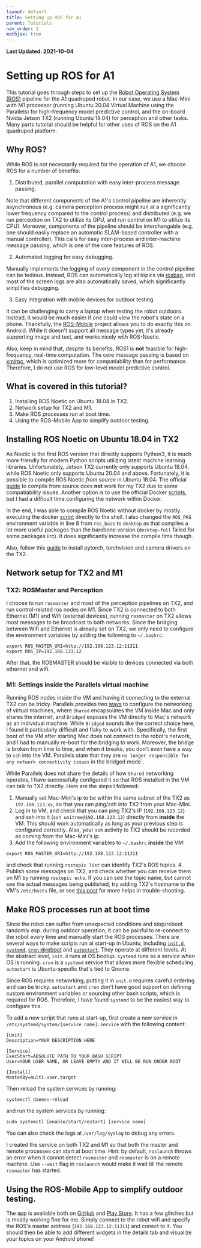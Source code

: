 ```yaml
---
layout: default
title: Setting up ROS for A1 
parent: Tutorials
nav_order: 2 
mathjax: true
---
```


**Last Updated: 2021-10-04**

# Setting up ROS for A1
This tutorial goes through steps to set up the [Robot Operating System (ROS)](https://www.ros.org/) pipeline for the A1 quadruped robot. 
In our case, we use a Mac-Mini with M1 processor (running Ubuntu 20.04 Virtual Machine using the Parallels) for high-frequency model predictive control,
and the on-board Nvidia Jetson TX2 (running Ubuntu 18.04) for perception and other tasks.
Many parts tutorial should be helpful for other uses of ROS on the A1 quadruped platform.

## Why ROS?
While ROS is not necessarily required for the operation of A1, we choose ROS for a number of benefits:

1. Distributed, parallel computation with easy inter-process message passing.

Note that different components of the A1's control pipeline are inherently asynchronous (e.g. camera perception process might run at a significantly lower frequency compared to the control process) and distributed (e.g. we run perception on TX2 to utilize its GPU, and run control on M1 to utilize its CPU). Moreover, components of the pipeline should be interchangable (e.g. one should easily replace an automatic SLAM-based controller with a manual controller). This calls for easy inter-process and inter-machine message passing, which is one of the core features of ROS.

2. Automated logging for easy debugging.

Manually implements the logging of every component in the control pipeline can be tedious. Instead, ROS can automatically log all topics via [rosbag](http://wiki.ros.org/rosbag), and most of the screen logs are also automatically saved, which significantly simplifies debugging.

3. Easy integration with mobile devices for outdoor testing.

It can be challenging to carry a laptop when testing the robot outdoors. Instead, it would be much easier if one could view the robot's state on a phone. Thankfully, the [ROS-Mobile](https://github.com/ROS-Mobile/ROS-Mobile-Android) project allows you to do exactly this on Android. While it doesn't support all message types yet, it's already supporting image and text, and works nicely with ROS-Noetic.

Also, keep in mind that, despite its benefits, ROS1 is **not** feasible for high-frequency, real-time computation. The core message passing is based on [xmlrpc](http://xmlrpc.com/), which is optimized more for compatiability than for performance. Therefore, I do not use ROS for low-level model predictive control.

## What is covered in this tutorial?
1. Installing ROS Noetic on Ubuntu 18.04 in TX2.
2. Network setup for TX2 and M1.
3. Make ROS processes run at boot time.
4. Using the ROS-Mobile App to simplify outdoor testing.

## Installing ROS Noetic on Ubuntu 18.04 in TX2
As Noetic is the first ROS version that directly supports Python3, it is much more friendly for modern Python scripts utilizing latest machine learning libraries. Unfortunately, Jetson TX2 currently only supports Ubuntu 18.04, while ROS Noetic only supports Ubuntu 20.04 and above. Fortunately, it is possible to compile ROS Noetic _from source_ in Ubuntu 18.04. The official [guide](http://wiki.ros.org/noetic/Installation/Source) to compile from source does **not** work for my TX2 due to some compatiability issues. Another option is to use the official Docker [scripts](https://github.com/dusty-nv/jetson-containers), but I had a difficult time configuring the network within Docker.

In the end, I was able to compile ROS Noetic without docker by mostly executing the docker [script](https://github.com/dusty-nv/jetson-containers/blob/master/Dockerfile.ros.noetic) directly to the shell. I also changed the `ROS_PKG` environment variable in line 8 from `ros_base` to `desktop` as that compiles a lot more useful packages than the barebone version (`desktop-full` failed for some packages iirc). It does significantly increase the compile time though.

Also, follow this [guide](https://uwrobotlearning.github.io/Tutorials/a1_perception_setup.html) to install pytorch, torchvision and camera drivers on the TX2.

## Network setup for TX2 and M1
### TX2: ROSMaster and Perception
I choose to run `rosmaster` and most of the perception pipelines on TX2, and run control-related ros nodes on M1. Since TX2 is connected to both Ethernet (M1) and Wifi (external devices), running `rosmaster` on TX2 allows most messages to be broadcast to both networks. Since the bridging between Wifi and Ethernet is already set on TX2, we only need to configure the environment variables by adding the following to `~/.bashrc`:
```
export ROS_MASTER_URI=http://192.168.123.12:11311
export ROS_IP=192.168.123.12
```
After that, the ROSMASTER should be visible to devices connected via both ethernet and wifi.

### M1: Settings inside the Parallels virtual machine
Running ROS nodes inside the VM and having it connecting to the external TX2 can be tricky. Parallels provides two [ways](https://kb.parallels.com/4948) to configure the networking of virtual machines, where `Shared` encapsulates the VM inside Mac and only shares the internet, and `Bridged` exposes the VM directly to Mac's network as an individual machine. While `Bridged` sounds like the correct choice here, I found it particularly difficult and flaky to work with. Specifically, the first boot of the VM after starting Mac does not connect to the robot's network, and I had to manually re-boot for the bridging to work. Moreover, the bridge is broken from time to time, and when it breaks, you don't even have a way to `ssh` into the VM. Parallels state that they are `no longer responsible for any network connectivity issues` in the bridged mode`.

While Parallels does not share the details of how `Shared` networking operates, I have successfully configured it so that ROS installed in the VM can talk to TX2 directly. Here are the steps I followed:
1. Manually set Mac-Mini's ip to be within the same subnet of the TX2 as `192.168.123.xx`, so that you can ping/ssh into TX2 from your Mac-Mini. 
2. Log in to VM, and check that you can ping TX2's IP (`192.168.123.12`) and ssh into it (`ssh unitree@192.168.123.12`) directly from **inside** the VM. This should work automatically as long as your previous step is configured correctly. Also, your `ssh` activity to TX2 should be recorded as coming from the Mac-Mini's ip.
3. Add the following environment variables to `~/.bashrc` **inside** the VM:
```
export ROS_MASTER_URI=http://192.168.123.12:11311
```
and check that running `rostopic list` can identify TX2's ROS topics.
4. Publish some messages on TX2, and check whether you can receive them on M1 by running `rostopic echo`. If you can see the topic name, but cannot see the actual messages being published, try adding TX2's hostname to the VM's `/etc/hosts` file, or see [this post](https://answers.ros.org/question/90536/ros-remote-master-can-see-topics-but-no-data/) for more helps in trouble-shooting.

## Make ROS processes run at boot time
Since the robot can suffer from unexpected conditions and stop/reboot randomly esp. during outdoor operation, it can be painful to re-connect to the robot every time and manually start the ROS processes. There are several ways to make scripts run at start-up in Ubuntu, including [`init.d`](https://en.wikipedia.org/wiki/Init), [`systemd`](https://en.wikipedia.org/wiki/Systemd), [`cron` @reboot](https://phoenixnap.com/kb/crontab-reboot) and [`autostart`](https://arcolinux.com/how-to-autostart-any-application-on-any-linux-desktop/). They operate at different levels. At the abstract level, `init.d` runs at OS bootup. `systemd` runs as a service when OS is running. `cron` is a `systemd` service that allows more flexible scheduling. `autostart` is Ubuntu-specific that's tied to Gnome.

Since ROS requires networking, putting it in `init.d` requires careful ordering and can be tricky. `autostart` and `cron` don't have good support on defining custom environment variables or sourcing other bash scripts, which is required for ROS. Therefore, I have found `systemd` to be the easiest way to configure this.

To add a new script that runs at start-up, first create a new service in `/etc/systemd/system/[service name].service` with the following content:
```
[Unit]
Description=YOUR DESCRIPTION HERE

[Service]
ExecStart=ABSOLUTE PATH TO YOUR BASH SCRIPT
User=YOUR USER NAME, OR LEAVE EMPTY AND IT WILL BE RUN UNDER ROOT

[Install]
WantedBy=multi-user.target
```

Then reload the system services by running:

```systemctl daemon-reload```

and run the system services by running:

```sudo systemctl [enable/start/restart] [service name]```

You can also check the logs at `/var/log/syslog` to debug any errors.

I created the service on both TX2 and M1 so that both the master and remote processes can start at boot time. 
Hint: by default, `roslaunch` throws an error when it cannot detect `rosmaster` and `rosmaster` is on a remote machine. Use `--wait` flag in `roslaunch` would make it wait till the remote `rosmaster` has started.

## Using the ROS-Mobile App to simplify outdoor testing.
The app is available both on [GitHub](https://github.com/ROS-Mobile/ROS-Mobile-Android) and [Play Store](https://play.google.com/store/apps/details?id=com.schneewittchen.rosandroid). It has a few glitches but is mostly working fine for me. Simply connect to the robot wifi and specify the ROS's master address (`192.168.123.12:11311`) and conect to it. You should then be able to add different widgets in the details tab and visualize your topics on your Android phone!
